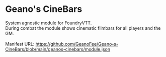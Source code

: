 # Geano's CineBars </br>
System agnostic module for FoundryVTT. </br>
During combat the module shows cinematic filmbars for all players and the GM. </br></br>
Manifest URL: https://github.com/GeanoFee/Geano-s-CineBars/blob/main/geanos-cinebars/module.json
